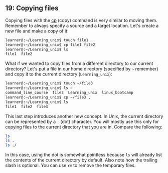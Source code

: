 ## 19: Copying files

Copying files with the [cp][] (copy) command is very similar to moving them. Remember to always specify a source and a target location. Let's create a new file and make a copy of it:

```bash
learner@:~/Learning_unix$ touch file1
learner@:~/Learning_unix$ cp file1 file2
learner@:~/Learning_unix$ ls
file1  file2
```

What if we wanted to copy files from a different directory to our current directory? Let's put a file in our home directory (specified by `~` remember) and copy it to the current directory (`Learning_unix`):

```bash
learner@:~/Learning_unix$ touch ~/file3
learner@:~/Learning_unix$ ls ~
command_line_course  file3  Learning_unix  linux_bootcamp
learner@:~/Learning_unix$ cp ~/file3 .
learner@:~/Learning_unix$ ls
file1  file2  file3
```

This last step introduces another new concept. In Unix, the current directory can be represented by a `.` (dot) character. You will mostly use this only for copying files to the current directory that you are in. Compare the following:

```bash
ls
ls .
ls ./
```

In this case, using the dot is somewhat pointless because `ls` will already list the contents of the current directory by default. Also note how the trailing slash is optional. You can use `rm` to remove the temporary files.

[cp]: http://en.wikipedia.org/wiki/Cp_(Unix)
